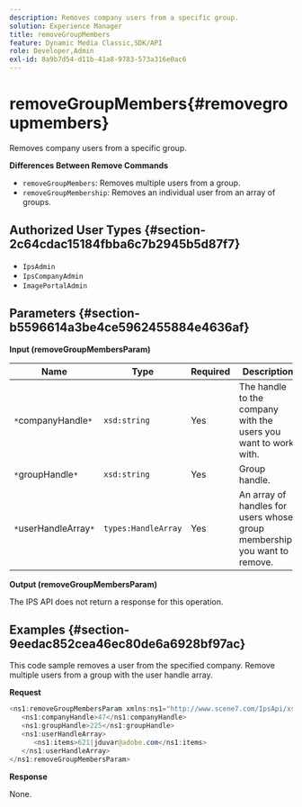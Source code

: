 ```yaml
---
description: Removes company users from a specific group.
solution: Experience Manager
title: removeGroupMembers
feature: Dynamic Media Classic,SDK/API
role: Developer,Admin
exl-id: 8a9b7d54-d11b-41a8-9783-573a316e0ac6
---
```

# removeGroupMembers{#removegroupmembers}

Removes company users from a specific group.

 **Differences Between Remove Commands**

* `removeGroupMembers`: Removes multiple users from a group. 
* `removeGroupMembership`: Removes an individual user from an array of groups.

## Authorized User Types {#section-2c64cdac15184fbba6c7b2945b5d87f7}

* `IpsAdmin` 
* `IpsCompanyAdmin` 
* `ImagePortalAdmin`

## Parameters {#section-b5596614a3be4ce5962455884e4636af}

**Input (removeGroupMembersParam)** 

|  Name  | Type  | Required  | Description  |
|---|---|---|---|
|  `*`companyHandle`*`  | `xsd:string`  | Yes  | The handle to the company with the users you want to work with.  |
|  `*`groupHandle`*`  | `xsd:string`  | Yes  | Group handle.  |
|  `*`userHandleArray`*`  | `types:HandleArray`  | Yes  | An array of handles for users whose group memberships you want to remove.  |

**Output (removeGroupMembersParam)**

The IPS API does not return a response for this operation.

## Examples {#section-9eedac852cea46ec80de6a6928bf97ac}

This code sample removes a user from the specified company. Remove multiple users from a group with the user handle array.

**Request** 

```java
<ns1:removeGroupMembersParam xmlns:ns1="http://www.scene7.com/IpsApi/xsd">
   <ns1:companyHandle>47</ns1:companyHandle>
   <ns1:groupHandle>225</ns1:groupHandle>
   <ns1:userHandleArray>
      <ns1:items>621|jduvar@adobe.com</ns1:items>
   </ns1:userHandleArray>
</ns1:removeGroupMembersParam>
```

**Response**

None.

